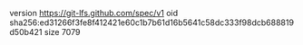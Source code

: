 version https://git-lfs.github.com/spec/v1
oid sha256:ed31266f3fe8f412421e60c1b7b61d16b5641c58dc333f98dcb688819d50b421
size 7079
